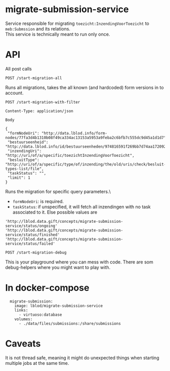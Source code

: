# migrate-submission-service
Service responsible for migrating `toezicht:InzendingVoorToezicht` to `meb:Submssion` and its relations.\
This service is technically meant to run only once.

# API
All post calls

```
POST /start-migration-all
```
Runs all migrations, takes the all known (and hardcoded) form versions in to account.

```
POST /start-migration-with-filter

Content-Type: application/json

Body

{
 "formNodeUri": "http://data.lblod.info/form-nodes/77fa3d4b1310b08f49ca334ac13153a5953a9feba2c6bfb7c555dc9d45a1d1d7",
 "bestuurseenheid": "http://data.lblod.info/id/bestuurseenheden/974816591f269bb7d74aa1720922651529f3d3b2a787f5c60b73e5a0384950a4",
 "inzendingUri": "http://uri/of/a/specific/toezichtInzendingVoorToezicht",
 "besluitType": "http://uri/of/a/specific/type/of/inzending/the/old/uris/check/besluit-types-list/file",
 "taskStatus": "",
 "limit": 1
}
```
Runs the migration for specific query parameters.\
- `formNodeUri`: is required.
- `taskStatus`: if unspecified, it will fetch all inzendingen with no task associated to it. Else possible values are
```
'http://lblod.data.gift/concepts/migrate-submission-service/status/ongoing'
'http://lblod.data.gift/concepts/migrate-submission-service/status/finished'
'http://lblod.data.gift/concepts/migrate-submission-service/status/failed'
```

```
POST /start-migration-debug
```
This is your playground where you can mess with code. There are som debug-helpers where you might want to play with.

# In docker-compose
```
  migrate-submission:
    image: lblod/migrate-submission-service
    links:
      - virtuoso:database
    volumes:
      - ./data/files/submissions:/share/submissions
```

# Caveats
It is not thread safe, meaning it might do unexpected things when starting multiple jobs at the same time.
